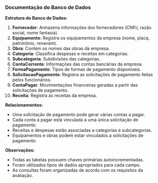 ### Documentação do Banco de Dados

**Estrutura do Banco de Dados:**

1. **Fornecedor**: Armazena informações dos fornecedores (CNPJ, razão social, nome fantasia).
2. **Equipamento**: Registra os equipamentos da empresa (nome, placa, patrimônio, renavam).
3. **Obra**: Contém os nomes das obras da empresa.
4. **Categoria**: Classifica despesas e receitas em categorias.
5. **Subcategoria**: Subdivisões das categorias.
6. **ContaCorrente**: Informações das contas bancárias da empresa.
7. **FormaPagamento**: Tipos de formas de pagamento disponíveis.
8. **SolicitacaoPagamento**: Registra as solicitações de pagamento feitas pelos funcionários.
9. **ContaPagar**: Movimentações financeiras geradas a partir das solicitações de pagamento.
10. **Receita**: Registra as receitas da empresa.

**Relacionamentos:**

- Uma solicitação de pagamento pode gerar várias contas a pagar.
- Cada conta a pagar está vinculada a uma única solicitação de pagamento.
- Receitas e despesas estão associadas a categorias e subcategorias.
- Equipamentos e obras podem estar vinculados a solicitações de pagamento.

**Observações:**

- Todas as tabelas possuem chaves primárias autoincrementadas.
- Foram utilizados tipos de dados apropriados para cada campo.
- As consultas foram organizadas de acordo com os requisitos da avaliação.
